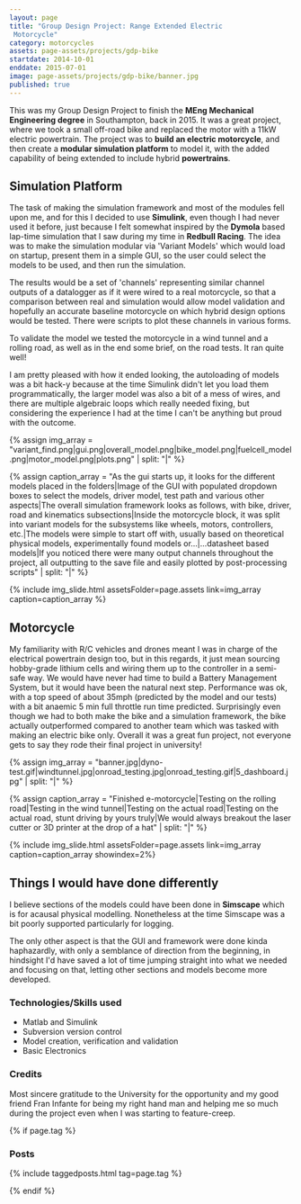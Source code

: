 ```yaml
---
layout: page
title: "Group Design Project: Range Extended Electric
 Motorcycle"
category: motorcycles
assets: page-assets/projects/gdp-bike
startdate: 2014-10-01
enddate: 2015-07-01
image: page-assets/projects/gdp-bike/banner.jpg
published: true
---
```


This was my Group Design Project to finish the **MEng Mechanical Engineering degree** in Southampton, back in 2015. It was a great project, where we took a small off-road bike and replaced the motor with a 11kW electric powertrain. The project was to **build an electric motorcycle**, and then create a **modular simulation platform** to model it, with the added capability of being extended to include hybrid **powertrains**.


## Simulation Platform

The task of making the simulation framework and most of the modules fell upon me, and for this I decided to use **Simulink**, even though I had never used it before, just because I felt somewhat inspired by the **Dymola** based lap-time simulation that I saw during my time in **Redbull Racing**. The idea was to make the simulation modular via 'Variant Models' which would load on startup, present them in a simple GUI, so the user could select the models to be used, and then run the simulation.

The results would be a set of 'channels' representing similar channel outputs of a datalogger as if it were wired to a real motorcycle, so that a comparison between real and simulation would allow model validation and hopefully an accurate baseline motorcycle on which hybrid design options would be tested. There were scripts to plot these channels in various forms.

To validate the model we tested the motorcycle in a wind tunnel and a rolling road, as well as in the end some brief, on the road tests. It ran quite well!

I am pretty pleased with how it ended looking, the autoloading of models was a bit hack-y because at the time Simulink didn't let you load them programmatically, the larger model was also a bit of a mess of wires, and there are multiple algebraic loops which really needed fixing, but considering the experience I had at the time I can't be anything but proud with the outcome.

{% assign img_array = "variant_find.png|gui.png|overall_model.png|bike_model.png|fuelcell_model.png|motor_model.png|plots.png" | split: "|" %}

{% assign caption_array = "As the gui starts up, it looks for the different models placed in the folders|Image of the GUI with populated dropdown boxes to select the models, driver model, test path and various other aspects|The overall simulation framework looks as follows, with bike, driver, road and kinematics subsections|Inside the motorcycle block, it was split into variant models for the subsystems like wheels, motors, controllers, etc.|The models were simple to start off with, usually based on theoretical physical models, experimentally found models or...|...datasheet based models|If you noticed there were many output channels throughout the project, all outputting to the save file and easily plotted by post-processing scripts" | split: "|" %}

{% include img_slide.html assetsFolder=page.assets link=img_array caption=caption_array %}


## Motorcycle
My familiarity with R/C vehicles and drones meant I was in charge of the electrical powertrain design too, but in this regards, it just mean sourcing hobby-grade lithium cells and wiring them up to the controller in a semi-safe way. We would have never had time to build a Battery Management System, but it would have been the natural next step. Performance was ok, with a top speed of about 35mph (predicted by the model and our tests) with a bit anaemic 5 min full throttle run time predicted. Surprisingly even though we had to both make the bike and a simulation framework, the bike actually outperformed compared to another team which was tasked with making an electric bike only. Overall it was a great fun project, not everyone gets to say they rode their final project in university!

{% assign img_array = "banner.jpg|dyno-test.gif|windtunnel.jpg|onroad_testing.jpg|onroad_testing.gif|5_dashboard.jpg" | split: "|" %}

{% assign caption_array = "Finished e-motorcycle|Testing on the rolling road|Testing in the wind tunnel|Testing on the actual road|Testing on the actual road, stunt driving by yours truly|We would always breakout the laser cutter or 3D printer at the drop of a hat" | split: "|" %}

{% include img_slide.html assetsFolder=page.assets link=img_array caption=caption_array showindex=2%}

## Things I would have done differently
I believe sections of the models could have been done in **Simscape** which is for acausal physical modelling. Nonetheless at the time Simscape was a bit poorly supported particularly for logging.

The only other aspect is that the GUI and framework were done kinda haphazardly, with only a semblance of direction from the beginning, in hindsight I'd have saved a lot of time jumping straight into what we needed and focusing on that, letting other sections and models become more developed.

### Technologies/Skills used
 - Matlab and Simulink
 - Subversion version control
 - Model creation, verification and validation
 - Basic Electronics



### Credits
Most sincere gratitude to the University for the opportunity and my good friend Fran Infante for being my right hand man and helping me so much during the project even when I was starting to feature-creep.

{% if page.tag %}
### Posts
{% include taggedposts.html tag=page.tag %}

{% endif %}
